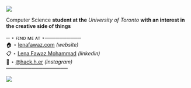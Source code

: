 <a href='https://www.linkpicture.com/view.php?img=LPic628c67a3d079a677399276'><img src='https://www.linkpicture.com/q/F9B4A4F7-7819-488E-80F3-1E7C6DB000BE_1_201_a.jpeg' type='image'></a>

Computer Science **student at the** *University of Toronto* **with an interest in the creative side of things**

─ ⋆ ꜰɪɴᴅ ᴍᴇ ᴀᴛ ⋆──────────  
🏠 ⋆ [lenafawaz.com](http://lenafawaz.com) *(website)*  
📋 ⋆ [Lena Fawaz Mohammad](https://www.linkedin.com/in/lena-fawaz-mohammad-62016310b/) *(linkedin)*  
📸 ⋆ [@hack.h.er](http://instagram.com/hack.h.er) *(instagram)*  
─────────────────  
  
  

<a href='https://www.linkpicture.com/view.php?img=LPic628c70ee8769a1458222401'><img src='https://www.linkpicture.com/q/119CE380-9367-407C-9A46-807A2AB3469F_4_5005_c.jpeg' type='image'></a>











